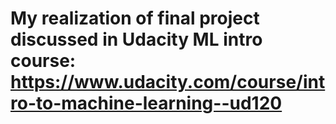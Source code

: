 # My realization of final project discussed in Udacity ML intro course: https://www.udacity.com/course/intro-to-machine-learning--ud120

